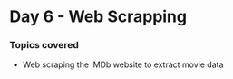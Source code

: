 <h1>Day 6 - Web Scrapping</h1>

<h3>Topics covered</h3>
  <ul>
  <li>Web scraping the IMDb website to extract movie data</li>
  </ul>


